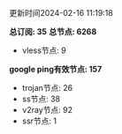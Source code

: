 更新时间2024-02-16 11:19:18

**总订阅: 35**
**总节点: 6268**
- vless节点: 9

**google ping有效节点: 157**
- trojan节点: 26
- ss节点: 38
- v2ray节点: 92
- ssr节点: 1
